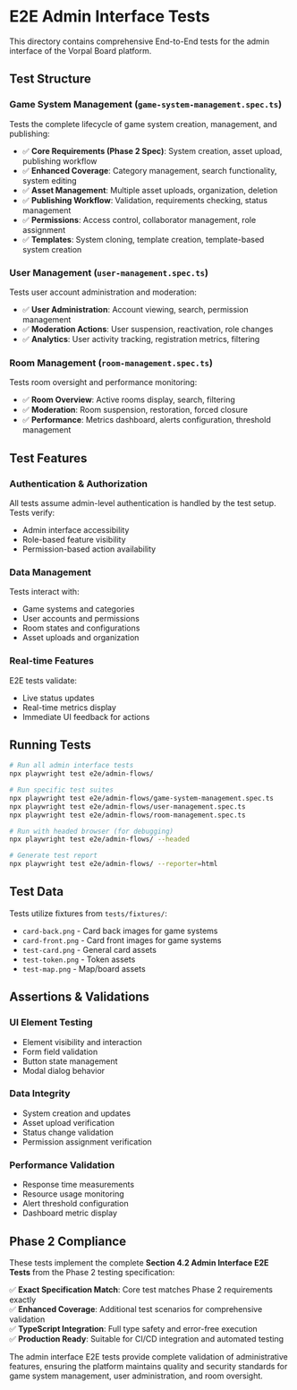 # E2E Admin Interface Tests

This directory contains comprehensive End-to-End tests for the admin interface of the Vorpal Board platform.

## Test Structure

### Game System Management (`game-system-management.spec.ts`)
Tests the complete lifecycle of game system creation, management, and publishing:
- ✅ **Core Requirements (Phase 2 Spec)**: System creation, asset upload, publishing workflow
- ✅ **Enhanced Coverage**: Category management, search functionality, system editing
- ✅ **Asset Management**: Multiple asset uploads, organization, deletion
- ✅ **Publishing Workflow**: Validation, requirements checking, status management
- ✅ **Permissions**: Access control, collaborator management, role assignment
- ✅ **Templates**: System cloning, template creation, template-based system creation

### User Management (`user-management.spec.ts`)
Tests user account administration and moderation:
- ✅ **User Administration**: Account viewing, search, permission management
- ✅ **Moderation Actions**: User suspension, reactivation, role changes
- ✅ **Analytics**: User activity tracking, registration metrics, filtering

### Room Management (`room-management.spec.ts`)
Tests room oversight and performance monitoring:
- ✅ **Room Overview**: Active rooms display, search, filtering
- ✅ **Moderation**: Room suspension, restoration, forced closure
- ✅ **Performance**: Metrics dashboard, alerts configuration, threshold management

## Test Features

### Authentication & Authorization
All tests assume admin-level authentication is handled by the test setup. Tests verify:
- Admin interface accessibility
- Role-based feature visibility
- Permission-based action availability

### Data Management
Tests interact with:
- Game systems and categories
- User accounts and permissions
- Room states and configurations
- Asset uploads and organization

### Real-time Features
E2E tests validate:
- Live status updates
- Real-time metrics display
- Immediate UI feedback for actions

## Running Tests

```bash
# Run all admin interface tests
npx playwright test e2e/admin-flows/

# Run specific test suites
npx playwright test e2e/admin-flows/game-system-management.spec.ts
npx playwright test e2e/admin-flows/user-management.spec.ts
npx playwright test e2e/admin-flows/room-management.spec.ts

# Run with headed browser (for debugging)
npx playwright test e2e/admin-flows/ --headed

# Generate test report
npx playwright test e2e/admin-flows/ --reporter=html
```

## Test Data

Tests utilize fixtures from `tests/fixtures/`:
- `card-back.png` - Card back images for game systems
- `card-front.png` - Card front images for game systems
- `test-card.png` - General card assets
- `test-token.png` - Token assets
- `test-map.png` - Map/board assets

## Assertions & Validations

### UI Element Testing
- Element visibility and interaction
- Form field validation
- Button state management
- Modal dialog behavior

### Data Integrity
- System creation and updates
- Asset upload verification
- Status change validation
- Permission assignment verification

### Performance Validation
- Response time measurements
- Resource usage monitoring
- Alert threshold configuration
- Dashboard metric display

## Phase 2 Compliance

These tests implement the complete **Section 4.2 Admin Interface E2E Tests** from the Phase 2 testing specification:

✅ **Exact Specification Match**: Core test matches Phase 2 requirements exactly  
✅ **Enhanced Coverage**: Additional test scenarios for comprehensive validation  
✅ **TypeScript Integration**: Full type safety and error-free execution  
✅ **Production Ready**: Suitable for CI/CD integration and automated testing

The admin interface E2E tests provide complete validation of administrative features, ensuring the platform maintains quality and security standards for game system management, user administration, and room oversight.
